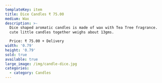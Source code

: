 ```yaml
---
templateKey: item
title: Dice Candles ₹ 75.00
medium: Wax
description: >-
  Dice shaped aromatic candles is made of wax with Tea Tree fragrance. These 2
  cute little candles together weighs about 13gms.

  Price: ₹ 75.00 + Delivery
width: '0.79'
height: '0.79'
sold: true
available: true
large_image: /img/candle-dice.jpg
categories:
  - category: Candles
---
```


